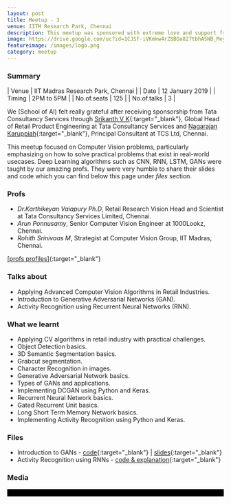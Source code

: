 ```yaml
---
layout: post
title: Meetup - 3
venue: IITM Research Park, Chennai
description: This meetup was sponsored with extreme love and support from Tata Consultancy Services, Chennai with focus on Computer Vision and Deep Learning algorithms.
image: https://drive.google.com/uc?id=1CJSF-iVKmkw4rZ8BOa827tbhA5NB_Mey
featureimage: /images/logo.png
category: meetup
---
```


### Summary 

| Venue       | IIT Madras Research Park, Chennai |
| Date        | 12 January 2019                   |
| Timing      | 2PM to 5PM                        |
| No.of.seats | 125                               |
| No.of.talks | 3                                 |

We (School of AI) felt really grateful after receiving sponsorship from Tata Consultancy Services through [Srikanth V K](https://www.linkedin.com/in/srikanth-v-k-6363a111/){:target="_blank"}, Global Head of Retail Product Engineering at Tata Consultancy Services and [Nagarajan Karuppiah](https://www.linkedin.com/in/nagarajank/){:target="_blank"}, Principal Consultant at TCS Ltd, Chennai.

This meetup focused on Computer Vision problems, particularly emphasizing on how to solve practical problems that exist in real-world usecases. Deep Learning algorithms such as CNN, RNN, LSTM, GANs were taught by our amazing profs. They were very humble to share their slides and code which you can find below this page under *files* section.

### Profs

* *Dr.Karthikeyan Vaiapury Ph.D*, Retail Research Vision Head and Scientist at Tata Consultancy Services Limited, Chennai.
* *Arun Ponnusamy*, Senior Computer Vision Engineer at 1000Lookz, Chennai.
* *Rohith Srinivaas M*, Strategist at Computer Vision Group, IIT Madras, Chennai.

[[profs profiles]](https://chnsoai.github.io/profs/){:target="_blank"}

### Talks about
* Applying Advanced Computer Vision Algorithms in Retail Industries.
* Introduction to Generative Adversarial Networks (GAN).
* Activity Recognition using Recurrent Neural Networks (RNN).

### What we learnt
* Applying CV algorithms in retail industry with practical challenges.
* Object Detection basics.
* 3D Semantic Segmentation basics.
* Grabcut segmentation.
* Character Recognition in images.
* Generative Adversarial Network basics.
* Types of GANs and applications.
* Implementing DCGAN using Python and Keras.
* Recurrent Neural Network basics.
* Gated Recurrent Unit basics.
* Long Short Term Memory Network basics.
* Implementing Activity Recognition using Python and Keras.

### Files

* Introduction to GANs - [code](https://www.kaggle.com/arunponnusamy/generating-handwritten-digits-with-dcgan){:target="_blank"} \| [slides](https://www.slideshare.net/ArunPonnusamy2/introduction-to-generative-adversarial-networks-gan-127865613){:target="_blank"}
* Activity Recognition using RNNs - [code & explanation](https://colab.research.google.com/drive/16Z66PhMGnv6G5fF41h17CrQ7zvU6EYQP?authuser=0){:target="_blank"}

### Media

<script src="https://cdn.jsdelivr.net/npm/publicalbum@latest/dist/pa-embed-player.min.js" async></script>
<div style="width: 100%; background-color: black;">
	<div class="pa-embed-player google-player"
	  data-link="https://photos.app.goo.gl/RwZiqt723U1a3r7w9"
	  data-title="meetup #3"
	  data-description="17 new photos · Album by Gogul Ilango">
	  <img data-src="https://lh3.googleusercontent.com/w_O6cZFG8QD_fUj4xWqUOuXhDa8zHeX8bEsN_1MNkByUwXONCU8GLV0YIoPKnVA_fXbhG1S57TCFXe-B9kTN71AO6JEuMFS5NUi4UC63nYM4y0m9wEXyXa0VSSmXZu_VjSY6MbC-3Q=w1920-h1080" src="" alt="" />
	  <img data-src="https://lh3.googleusercontent.com/0g5Z_jrmh_6hJXEzdZlx7xGA4hy0HuEVM0vQysfF1rwHG2TvQ7KMCXkondFUWSRztAbyiwoyIs7j4EHH6wm7L-UU7azWA-BgOKtKAx1MFIoTUv7WnSE7_Wi50FBe2RD37kbUmkr2GA=w1920-h1080" src="" alt="" />
	  <img data-src="https://lh3.googleusercontent.com/tDHx3mZTUobViHqDDBXY6XAWn5F_vGSgypy-0Z_7eTpWbaOWQT7DxTGSDVzmqk1qxZaPeAvvxtJijbMYWph4fyag6ZwejM37EFP9UyBGAp_Hfl7X7AqtPWA1NXEIqLI7kBldhdWH3g=w1920-h1080" src="" alt="" />
	  <img data-src="https://lh3.googleusercontent.com/OJ4ydJ3kE6lq8MYAzHIAKqV1Jlc7FhHPD-kbzwkkYFWMV9huYjW2n5YwRMDcMyIFJlEjPq8GQJMgD5pgI0YDbrsaU5tv5V3pN9gbI5LeAQZHGYNiExyTfzeT-FD9WMTIpGOiRXe-Aw=w1920-h1080" src="" alt="" />
	  <img data-src="https://lh3.googleusercontent.com/nTSMbJ9FvZ-Y-enwPBhIr4OQKKSuqYNmWmR8SCLX6kb20AlAjKMp0dDHyJ978AhxW6iOyKasR84tgjQ3sTORmGKkck5BlYN2IqhM052ECf4JQy9cWHN5rmYF7YXMTa-WUK8wRIaEpw=w1920-h1080" src="" alt="" />
	  <img data-src="https://lh3.googleusercontent.com/Y6lGWgsLPwVHn-BCIIb5__mcSGP9GoopMsUSYFpLOwZ1nBbxf2cyx8MmHV7arKRvwsUrALi3hkr1XqKwdfmkZJBPZNi6piMbS9K-fmtHXzf26KsM_0gTGPSAxO8GsQkLRATb0f7E-w=w1920-h1080" src="" alt="" />
	  <img data-src="https://lh3.googleusercontent.com/M13oVqfvowPmA1FEzauZxqzsR78aiobFWZ7HVSjYsoCVDh00sN_CuyT7wzbe-JhLxn2-2eMX9iSirqmILJaqVbshTy-FhMsFcKpwLGbfjWBSHd7wnLWzCFfk6zNG7qyiqbsXaNM7Wg=w1920-h1080" src="" alt="" />
	  <img data-src="https://lh3.googleusercontent.com/qGoASE6Jnp_W9stqgVuTSgziTop3bcpzL_bpQXHetOFCIroWD8y3CzaOqyzZzMxOIxkYt6jjvTmPv1os4cTlTc2n3SgC7SmWO0G90GDwcwbdnr33-lXb19pJj_mq_Hpjyt8GW14unQ=w1920-h1080" src="" alt="" />
	  <img data-src="https://lh3.googleusercontent.com/dT9XvncHpVaOSWlgyR0wrb-a1cqxyd8R1q41msM1gBpHejAhwFOdmDmA4VlPPHso71-YGWADQZOuEv6sQXYknuYlfd6zLdlW7BYYZElj_os1If20pK-aeJ6rkjYgv7EHs8D8ifL0-w=w1920-h1080" src="" alt="" />
	  <img data-src="https://lh3.googleusercontent.com/cx5pR9WY7SZ0NANUH6vIXbc1OGUY0yT2gSGwPs1b8raIz6Ey9BJ9Esr0dixezGKbzjlDtE-fJ76Hp48cOR2ZrWXpxA8jf9rs2R_3NnUUqUzev7NcVvedFADF9p46vXI-wibq3rNnQw=w1920-h1080" src="" alt="" />
	  <img data-src="https://lh3.googleusercontent.com/JDgHM9WirqwlkziDwkhDsb-mE6KEoyD3tTLk3c-t8u4lKoMTBUsRp6733m9rj8PBkNRKuGZiaNShQsOvgLhg0Ct-QAfnCvSMyxsF3CPyl0fFrZINAOuoQa5w4RVXK5AdbTZfCEMASg=w1920-h1080" src="" alt="" />
	  <img data-src="https://lh3.googleusercontent.com/UhxxeWVJhO9mo-zZg5wQUBq5B_adp4mV6EmH2lz-uRoyIN1ozGQNXp5Gy3xzHkVXqH0o-Kmo0RHmJ7Mi6e4O2lsyyH-P75AkuZIRmPlMycGSnAwz--vPWE6Qc-Ew2KWBLhf5iH6Otw=w1920-h1080" src="" alt="" />
	  <img data-src="https://lh3.googleusercontent.com/cCbDoRWv9kckYNWiEKAiFwGKfhHhD0D9Hajb7ArGv3pZ25tHwG3DtM6o_oOFZSMO1AU34uuY3q8x0Uqk5RmHo-SaY2NY65iqvVt4CCd7POBLbUpaJzIgl8ZjdB3o7GcZcCtrhMa-7Q=w1920-h1080" src="" alt="" />
	  <img data-src="https://lh3.googleusercontent.com/zTmh-Ch_1RwA5ps8d9Bp4MhuQ_whVngezO-mA9sXaqs_jtaVSqvGasxRLDrJMUZXcPaQVK8eahzeX4H7tKPaVZSJXxH7PmHF6yulZFM0uCeXOKPdUMWsJTyLv3V2LpAwvlkN9-hooA=w1920-h1080" src="" alt="" />
	  <img data-src="https://lh3.googleusercontent.com/8RKlrbd_Xa5f5deS2bJMrvf3TEiUTajDKTY2u8AfU9FRl-oDxEQN1v2H2WnNcemvt9AFug72Hq6xGzTgXDzHabFFFce050qpvYb0r_kA3WaFOveQD1xToN5K-U9t3igCkZHR2Jlkyw=w1920-h1080" src="" alt="" />
	  <img data-src="https://lh3.googleusercontent.com/kd1dA4zX_rUVuzo6wo0i3kfvoLc_LFXccwxY10KHc4uXhID8_ubHW3doCouecbga90bPaa8AxQH--IbfmhED_HnhlPejRxSMC3XlRMLnwgbu9FMdQEAuYWiMipfTyL0L6zPj19eFgg=w1920-h1080" src="" alt="" />
	  <img data-src="https://lh3.googleusercontent.com/vJ6W0FvzxRmSVdrEiLySkkxeCr5MRvNW7EdgUCGORtbHi693voxwdolnRMioP7scibXYKM6eKBlOCp89Z1Yrf0Sbz4SlCa3vPV0dhXcUVYeyOzJf5wasSKQVbm5HQ3UYrdeFq9gdhA=w1920-h1080" src="" alt="" />
	</div>
</div>
